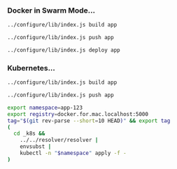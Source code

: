 ### Docker in Swarm Mode...

```bash
../configure/lib/index.js build app

../configure/lib/index.js push app

../configure/lib/index.js deploy app
```

### Kubernetes...

```bash
../configure/lib/index.js build app

../configure/lib/index.js push app

export namespace=app-123
export registry=docker.for.mac.localhost:5000
tag="$(git rev-parse --short=10 HEAD)" && export tag
(
  cd _k8s &&
    ../../resolver/resolver |
    envsubst |
    kubectl -n "$namespace" apply -f -
)
```
